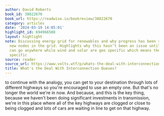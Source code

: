 ```yaml
---
author: David Roberts
book_id: 38822670
book_url: https://readwise.io/bookreview/38822670
category: articles
date: '2024-03-19 14:05:01'
highlight_id: 694966508
layout: highlight
note: Discussing energy grid for renewables and why progress has been slow to add
  new nodes in the grid. Highlights why this hasn’t been an issue until now. Gas plants
  can go anywhere while wind and solar are geo specific which means they are grid
  specific
source: reader
source_url: https://www.volts.wtf/p/whats-the-deal-with-interconnection?utm_source=substack&utm_campaign=post_embed&utm_medium=email
title: What's the Deal With Interconnection Queues?
---
```


to continue with the analogy, you can get to your destination through lots of different highways so you're encouraged to use an empty one. But that's no longer the world we're in now. And because, and this is the key thing, because we haven't been doing significant investments in transmission, we're in this place where all of the key highways are clogged or close to being clogged and lots of cars are waiting in line to get on that highway.